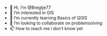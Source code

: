- 👋 Hi, I’m @Bregtje77
- 👀 I’m interested in GIS
- 🌱 I’m currently learning Basics of QGIS
- 💞️ I’m looking to collaborate on problemsolving
- 📫 How to reach me i don't know yet

<!---
Bregtje77/Bregtje77 is a ✨ special ✨ repository because its `README.md` (this file) appears on your GitHub profile.
You can click the Preview link to take a look at your changes.
--->
